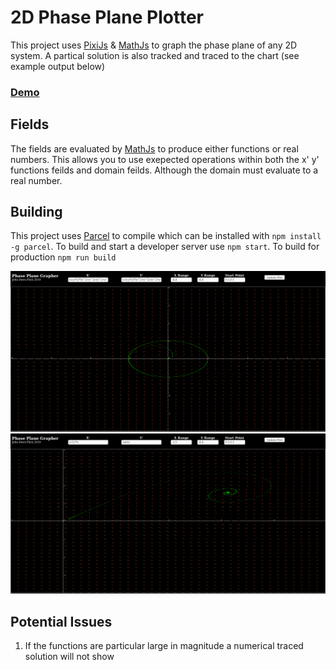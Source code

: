 # 2D Phase Plane Plotter

This project uses [PixiJs](https://www.pixijs.com/) & [MathJs](https://mathjs.org/index.html) to graph the phase plane of any 2D system. A partical solution is also tracked and traced to the chart (see example output below)

### [Demo](https://choosedews.github.io/PhasePlane/)

## Fields

The fields are evaluated by [MathJs](https://mathjs.org/index.html) to produce either functions or real numbers. This allows you to use exepected operations within both the x' y' functions feilds and domain feilds. Although the domain must evaluate to a real number.

## Building

This project uses [Parcel](https://parceljs.org/) to compile which can be installed with `npm install -g parcel`.
To build and start a developer server use `npm start`.
To build for production `npm run build`

![Example Phase Plane of a Limit Cycle](/docs/limit_cycle_ex.png)
![Example Phase Plane of a Vortex](/docs/vortex_ex.png)

## Potential Issues

1. If the functions are particular large in magnitude a numerical traced solution will not show
